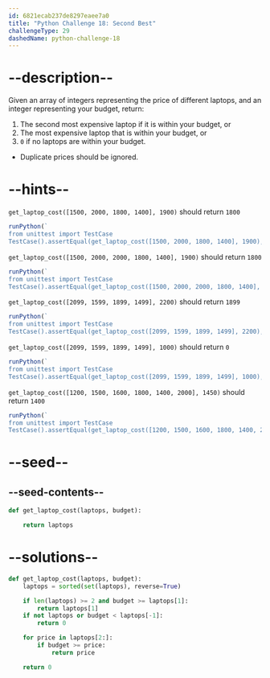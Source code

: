 ```yaml
---
id: 6821ecab237de8297eaee7a0
title: "Python Challenge 18: Second Best"
challengeType: 29
dashedName: python-challenge-18
---
```


# --description--

Given an array of integers representing the price of different laptops, and an integer representing your budget, return:

1. The second most expensive laptop if it is within your budget, or
2. The most expensive laptop that is within your budget, or
3. `0` if no laptops are within your budget.

- Duplicate prices should be ignored.

# --hints--

`get_laptop_cost([1500, 2000, 1800, 1400], 1900)` should return `1800`

```js
runPython(`
from unittest import TestCase
TestCase().assertEqual(get_laptop_cost([1500, 2000, 1800, 1400], 1900), 1800)`)
```

`get_laptop_cost([1500, 2000, 2000, 1800, 1400], 1900)` should return `1800`

```js
runPython(`
from unittest import TestCase
TestCase().assertEqual(get_laptop_cost([1500, 2000, 2000, 1800, 1400], 1900), 1800)`)
```

`get_laptop_cost([2099, 1599, 1899, 1499], 2200)` should return `1899`

```js
runPython(`
from unittest import TestCase
TestCase().assertEqual(get_laptop_cost([2099, 1599, 1899, 1499], 2200), 1899)`)
```

`get_laptop_cost([2099, 1599, 1899, 1499], 1000)` should return `0`

```js
runPython(`
from unittest import TestCase
TestCase().assertEqual(get_laptop_cost([2099, 1599, 1899, 1499], 1000), 0)`)
```

`get_laptop_cost([1200, 1500, 1600, 1800, 1400, 2000], 1450)` should return `1400`

```js
runPython(`
from unittest import TestCase
TestCase().assertEqual(get_laptop_cost([1200, 1500, 1600, 1800, 1400, 2000], 1450), 1400)`)
```

# --seed--

## --seed-contents--

```py
def get_laptop_cost(laptops, budget):

    return laptops
```

# --solutions--

```py
def get_laptop_cost(laptops, budget):
    laptops = sorted(set(laptops), reverse=True)

    if len(laptops) >= 2 and budget >= laptops[1]:
        return laptops[1]
    if not laptops or budget < laptops[-1]:
        return 0

    for price in laptops[2:]:
        if budget >= price:
            return price

    return 0
```
